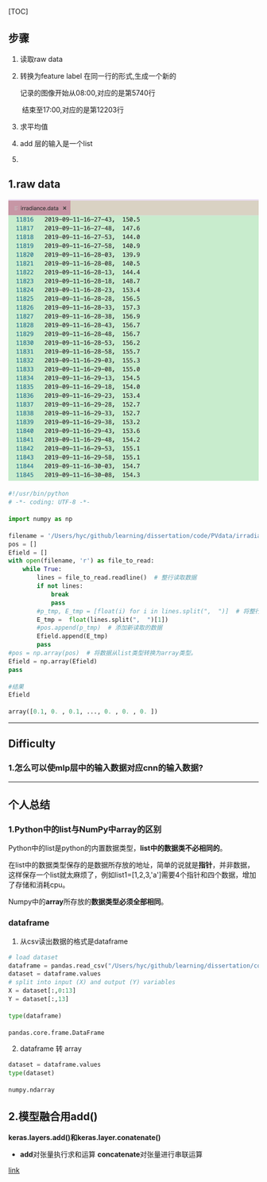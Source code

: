[TOC]

## 步骤

1. 读取raw data

2. 转换为feature label 在同一行的形式,生成一个新的

   记录的图像开始从08:00,对应的是第5740行

   ​					结束至17:00,对应的是第12203行
   
3. 求平均值

4. add 层的输入是一个list

5. 

     

     



## 1.raw data

![image-20191126222654507](assets/image-20191126222654507.png) 



```python
#!/usr/bin/python
# -*- coding: UTF-8 -*-

import numpy as np

filename = '/Users/hyc/github/learning/dissertation/code/PVdata/irradiance.data'  # txt文件和当前脚本在同一目录下，所以不用写具体路径
pos = []
Efield = []
with open(filename, 'r') as file_to_read:
    while True:
        lines = file_to_read.readline()  # 整行读取数据
        if not lines:
            break
            pass
        #p_tmp, E_tmp = [float(i) for i in lines.split(",  ")]  # 将整行数据分割处理，如果分割符是空格，括号里就不用传入参数，如果是逗号， 则传入‘，'字符。
        E_tmp =  float(lines.split(",  ")[1])
        #pos.append(p_tmp)  # 添加新读取的数据
        Efield.append(E_tmp)
        pass
#pos = np.array(pos)  # 将数据从list类型转换为array类型。
Efield = np.array(Efield)
pass

#结果
Efield

array([0.1, 0. , 0.1, ..., 0. , 0. , 0. ])
```















---

## Difficulty

### 1.怎么可以使mlp层中的输入数据对应cnn的输入数据?







---

## 个人总结

### 1.Python中的list与NumPy中array的区别

Python中的list是python的内置数据类型，**list中的数据类不必相同的**。

在list中的数据类型保存的是数据所存放的地址，简单的说就是**指针**，并非数据，这样保存一个list就太麻烦了，例如list1=[1,2,3,'a']需要4个指针和四个数据，增加了存储和消耗cpu。



Numpy中的**array**所存放的**数据类型必须全部相同**。



### dataframe

1. 从csv读出数据的格式是dataframe

```python
# load dataset
dataframe = pandas.read_csv("/Users/hyc/github/learning/dissertation/code/keras_regression_house/housing.data", delim_whitespace=True, header=None)
dataset = dataframe.values
# split into input (X) and output (Y) variables
X = dataset[:,0:13]
Y = dataset[:,13]

type(dataframe)

pandas.core.frame.DataFrame
```

2. dataframe 转 array

```python
dataset = dataframe.values
type(dataset)

numpy.ndarray
```





## 2.模型融合用add()

**keras.layers.add()和keras.layer.conatenate()**

- **add**对张量执行求和运算
  **concatenate**对张量进行串联运算

[link](https://blog.csdn.net/LiQingBB/article/details/84935478)